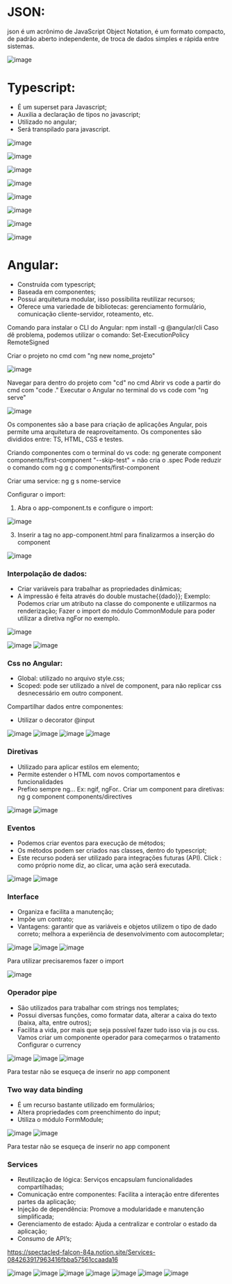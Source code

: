 # JSON:
json é um acrônimo de JavaScript Object Notation, é um formato compacto, de padrão aberto independente, 
de troca de dados simples e rápida entre sistemas.

![image](https://github.com/RafaelFCM/Microservices/assets/100213402/2e55b3bd-1da9-48a4-9018-bbd2151f1dcc)

# Typescript:
- É um superset para Javascript;
- Auxilia a declaração de tipos no javascript;
- Utilizado no angular;
- Será transpilado para javascript.

![image](https://github.com/RafaelFCM/Microservices/assets/100213402/baa9a21d-aa90-4ed9-b2d1-101e63be2caf)

![image](https://github.com/RafaelFCM/Microservices/assets/100213402/4e7c83ec-8f9e-4704-952c-b02b2f1f034a)

![image](https://github.com/RafaelFCM/Microservices/assets/100213402/e0bdce3d-57b6-4be8-a0b7-d2e04814ff81)  

![image](https://github.com/RafaelFCM/Microservices/assets/100213402/22cb8b56-4c2e-4ae5-bfc7-0cbc3d49f113)

![image](https://github.com/RafaelFCM/Microservices/assets/100213402/667c94fb-756b-47ba-9feb-7e1e643eabed)

![image](https://github.com/RafaelFCM/Microservices/assets/100213402/b97ac1db-d725-4c06-ad74-76703b6b575d)

![image](https://github.com/RafaelFCM/Microservices/assets/100213402/b4de36fe-bb1d-462d-9e25-a0cb30a0ab69)

![image](https://github.com/RafaelFCM/Microservices/assets/100213402/ae738724-3272-440c-ae28-596e592471e6)

# Angular:
- Construída com typescript; 
- Baseada em componentes; 
- Possui arquitetura modular, isso possibilita reutilizar recursos; 
- Oferece uma variedade de bibliotecas: gerenciamento formulário, comunicação cliente-servidor, roteamento, etc.

Comando para instalar o CLI do Angular:
npm install -g @angular/cli
Caso dê problema, podemos utilizar o comando:
Set-ExecutionPolicy RemoteSigned

Criar o projeto no cmd com "ng new nome_projeto"

![image](https://github.com/RafaelFCM/Microservices/assets/100213402/8b5b0166-16f0-4e5a-9c89-627e12b54ad7)

Navegar para dentro do projeto com "cd" no cmd
Abrir vs code a partir do cmd com "code ."
Executar o Angular no terminal do vs code com "ng serve"

![image](https://github.com/RafaelFCM/Microservices/assets/100213402/a99fec31-0284-4604-9971-ac014b6cddcc)

Os componentes são a base para criação de aplicações Angular, pois permite uma arquitetura de reaproveitamento.
Os componentes são divididos entre: TS, HTML, CSS e testes.

Criando componentes com o terminal do vs code: ng generate component components/first-component
"--skip-test" = não cria o .spec
Pode reduzir o comando com ng g c components/first-component

Criar uma service: ng g s nome-service

Configurar o import:
1. Abra o app-component.ts e configure o import:

![image](https://github.com/RafaelFCM/Microservices/assets/100213402/032b0cdc-88f9-463f-9315-88660fcddc6f)

3. Inserir a tag no app-component.html para finalizarmos a inserção do component

![image](https://github.com/RafaelFCM/Microservices/assets/100213402/d20ccef0-ca3c-433c-b969-3c6a7d242437)

### Interpolação de dados:
- Criar variáveis para trabalhar as propriedades dinâmicas;
- A impressão é feita através do double mustache{{dado}};
Exemplo: Podemos criar um atributo na classe do componente e utilizarmos na renderização;
Fazer o import do módulo CommonModule para poder utilizar a diretiva ngFor no exemplo.

![image](https://github.com/RafaelFCM/Microservices/assets/100213402/eaacf326-60ef-42f7-8e75-1a45c4564dfa)

![image](https://github.com/RafaelFCM/Microservices/assets/100213402/4e1e1d93-338b-40ff-8a80-b3de1ce8a734)
![image](https://github.com/RafaelFCM/Microservices/assets/100213402/01697bbd-ac7b-40dc-ba6c-81b1c0129cf6)

### Css no Angular:
- Global: utilizado no arquivo style.css;
- Scoped: pode ser utilizado a nível de component, para não replicar css
desnecessário em outro component.

Compartilhar dados entre componentes:
-  Utilizar o decorator @input

![image](https://github.com/RafaelFCM/Microservices/assets/100213402/652823cb-da26-4d7c-ab31-93f9ffb9fa57)
![image](https://github.com/RafaelFCM/Microservices/assets/100213402/9f46d575-3023-40bf-a8ce-6115397b6b42)
![image](https://github.com/RafaelFCM/Microservices/assets/100213402/515e2f69-0db5-4e7c-8455-0ca44d9d40a0)
![image](https://github.com/RafaelFCM/Microservices/assets/100213402/a0c4363e-352b-4d6e-a254-14910190878a)

### Diretivas
- Utilizado para aplicar estilos em elemento;
- Permite estender o HTML com novos comportamentos e funcionalidades
- Prefixo sempre ng… Ex: ngif, ngFor..
Criar um component para diretivas: ng g component components/directives

![image](https://github.com/RafaelFCM/Microservices/assets/100213402/fd1ac6a5-2d8f-4b96-90d0-8ab385668ab4)
![image](https://github.com/RafaelFCM/Microservices/assets/100213402/01d5036b-f938-44fa-933e-42018aa0dae4)

### Eventos
- Podemos criar eventos para execução de métodos;
- Os métodos podem ser criados nas classes, dentro do typescript;
- Este recurso poderá ser utilizado para integrações futuras (API).
Click : como próprio nome diz, ao clicar, uma ação será executada.

![image](https://github.com/RafaelFCM/Microservices/assets/100213402/aa6c4102-25fa-4344-b490-a9414f0b9633)
![image](https://github.com/RafaelFCM/Microservices/assets/100213402/e3d5804e-44f8-4d7a-ad17-92a82ebcdb2c)

### Interface
- Organiza e facilita a manutenção;
- Impõe um contrato;
- Vantagens: garantir que as variáveis e objetos utilizem o tipo de dado correto; melhora a experiência de desenvolvimento com autocompletar;

![image](https://github.com/RafaelFCM/Microservices/assets/100213402/dfe2211d-2cdf-4c26-923c-5f7eb189018d)
![image](https://github.com/RafaelFCM/Microservices/assets/100213402/1861abad-8bbb-403a-8406-26873543c2ca)
![image](https://github.com/RafaelFCM/Microservices/assets/100213402/895b6deb-19fb-4042-b0ef-5e87c72f96ff)

Para utilizar precisaremos fazer o import 

![image](https://github.com/RafaelFCM/Microservices/assets/100213402/c888a376-f230-43e8-b364-1e9f7e347ae4)

### Operador pipe
- São utilizados para trabalhar com strings nos templates;
- Possui diversas funções, como formatar data, alterar a caixa do texto (baixa, alta, entre outros);
- Facilita a vida, por mais que seja possível fazer tudo isso via js ou css.
Vamos criar um componente operador para começarmos o tratamento
Configurar o currency 

![image](https://github.com/RafaelFCM/Microservices/assets/100213402/9566fef1-7379-443a-b364-e1003bacbcdb)
![image](https://github.com/RafaelFCM/Microservices/assets/100213402/c1fc2a1a-b359-431c-9b5a-6006c0dd778f)
![image](https://github.com/RafaelFCM/Microservices/assets/100213402/b555b19e-7031-4d18-9ab8-7f656816bf75)

Para testar não se esqueça de inserir no app component

### Two way data binding
- É um recurso bastante utilizado em formulários;
- Altera propriedades com preenchimento do input;
- Utiliza o módulo FormModule;

![image](https://github.com/RafaelFCM/Microservices/assets/100213402/6ba112f1-4b09-403f-96b1-2b014ea89f54)
![image](https://github.com/RafaelFCM/Microservices/assets/100213402/70c2b53b-1061-4d86-a06a-ecaf6b0b150b)

Para testar não se esqueça de inserir no app component

### Services
- Reutilização de lógica: Serviços encapsulam funcionalidades compartilhadas;
- Comunicação entre componentes: Facilita a interação entre diferentes partes da aplicação;
- Injeção de dependência: Promove a modularidade e manutenção simplificada;
- Gerenciamento de estado: Ajuda a centralizar e controlar o estado da aplicação;
- Consumo de API’s;
  
https://spectacled-falcon-84a.notion.site/Services-084263917963416fbba57561ccaada16


![image](https://github.com/RafaelFCM/Microservices/assets/100213402/8cb3041f-a309-49fe-8415-8b319c77091e)
![image](https://github.com/RafaelFCM/Microservices/assets/100213402/df65ce98-8da2-48ee-8495-ba09767086ef)
![image](https://github.com/RafaelFCM/Microservices/assets/100213402/e21fbb75-bc8d-4247-b479-24aba7b207d8)
![image](https://github.com/RafaelFCM/Microservices/assets/100213402/0118fefc-f861-400d-926e-40db7d4f3d21)
![image](https://github.com/RafaelFCM/Microservices/assets/100213402/7595708a-f2e1-45ae-b17d-7ec44679e2fa)
![image](https://github.com/RafaelFCM/Microservices/assets/100213402/0322107e-efa9-4120-af0f-c1e1490af5c8)
![image](https://github.com/RafaelFCM/Microservices/assets/100213402/b7ffc2e5-f44b-439b-8f7f-88d5af7fa0a3)










